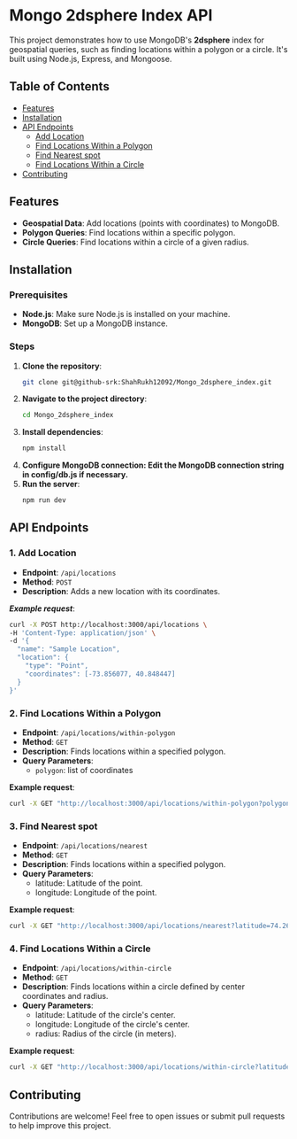 # Mongo 2dsphere Index API

This project demonstrates how to use MongoDB's **2dsphere** index for geospatial queries, such as finding locations within a polygon or a circle. It's built using Node.js, Express, and Mongoose.

## Table of Contents
- [Features](#features)
- [Installation](#installation)
- [API Endpoints](#api-endpoints)
  - [Add Location](#add-location)
  - [Find Locations Within a Polygon](#find-locations-within-a-polygon)
  - [Find Nearest spot](#nearest-spot)
  - [Find Locations Within a Circle](#find-locations-within-a-circle)
- [Contributing](#contributing)

## Features
- **Geospatial Data**: Add locations (points with coordinates) to MongoDB.
- **Polygon Queries**: Find locations within a specific polygon.
- **Circle Queries**: Find locations within a circle of a given radius.

## Installation

### Prerequisites
- **Node.js**: Make sure Node.js is installed on your machine.
- **MongoDB**: Set up a MongoDB instance.

### Steps

1. **Clone the repository**:
   ```bash
   git clone git@github-srk:ShahRukh12092/Mongo_2dsphere_index.git


2. **Navigate to the project directory**:
   ```bash
   cd Mongo_2dsphere_index
   
3. **Install dependencies**:
   ```bash
   npm install
4. **Configure MongoDB connection: Edit the MongoDB connection string in config/db.js if necessary.**
5. **Run the server**:
   ```bash
   npm run dev
## API Endpoints

### 1. Add Location

- **Endpoint**: `/api/locations`
- **Method**: `POST`
- **Description**: Adds a new location with its coordinates.

***Example request***:
```bash
curl -X POST http://localhost:3000/api/locations \
-H 'Content-Type: application/json' \
-d '{
  "name": "Sample Location",
  "location": {
    "type": "Point",
    "coordinates": [-73.856077, 40.848447]
  }
}'
```
### 2. Find Locations Within a Polygon

- **Endpoint**: `/api/locations/within-polygon`
- **Method**: `GET`
- **Description**: Finds locations within a specified polygon.
- **Query Parameters**:
  - `polygon`: list of coordinates 

**Example request**:
```bash
curl -X GET "http://localhost:3000/api/locations/within-polygon?polygon=[[-74.01546610984953, 40.82619466881925], [-74.03021716978401, 40.775089966438436], [-74.003608901985, 40.76003158561154], [-73.95983072463424, 40.75874528248685], [-73.96772188832983, 40.787856698002145], [-74.01546610984953, 40.82619466881925]]"
```
### 3. Find Nearest spot

- **Endpoint**: `/api/locations/nearest`
- **Method**: `GET`
- **Description**: Finds locations within a specified polygon.
- **Query Parameters**:
  - latitude: Latitude of the point.
  - longitude: Longitude of the point.

**Example request**:
```bash
curl -X GET "http://localhost:3000/api/locations/nearest?latitude=74.26427656853268&longitude=31.4697766125898"
```
### 4. Find Locations Within a Circle

- **Endpoint**: `/api/locations/within-circle`
- **Method**: `GET`
- **Description**: Finds locations within a circle defined by center coordinates and radius.
- **Query Parameters**:
  - latitude: Latitude of the circle's center.
  - longitude: Longitude of the circle's center.
  - radius: Radius of the circle (in meters).

**Example request**:
```bash
curl -X GET "http://localhost:3000/api/locations/within-circle?latitude=40.785091&longitude=-73.968285&radius=1000"
```
## Contributing

Contributions are welcome! Feel free to open issues or submit pull requests to help improve this project.
